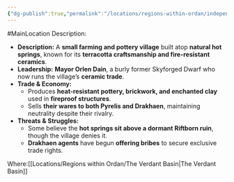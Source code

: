```yaml
---
{"dg-publish":true,"permalink":"/locations/regions-within-ordan/independent-land/village-of-emberstead/"}
---
```


#MainLocation 
Description:

- **Description:** A **small farming and pottery village** built atop **natural hot springs**, known for its **terracotta craftsmanship and fire-resistant ceramics**.
- **Leadership:** **Mayor Orlen Dain**, a burly former Skyforged Dwarf who now runs the village’s **ceramic trade**.
- **Trade & Economy:**
    - Produces **heat-resistant pottery, brickwork, and enchanted clay** used in **fireproof structures**.
    - Sells **their wares to both Pyrelis and Drakhaen**, maintaining neutrality despite their rivalry.
- **Threats & Struggles:**
    - Some believe the **hot springs sit above a dormant Riftborn ruin**, though the village denies it.
    - **Drakhaen agents** have begun **offering bribes** to secure exclusive trade rights.

Where:[[Locations/Regions within Ordan/The Verdant Basin\|The Verdant Basin]]